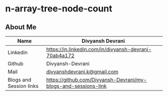 # n-array-tree-node-count

## About Me
| Name                    | Divyansh Devrani                                               |
|-------------------------|----------------------------------------------------------------|
| Linkedin                | https://in.linkedin.com/in/divyansh-devrani-70ab4a172          |
| Github                  | Divyansh-Devrani                                               |
| Mail                    | divyanshdevrani.k@gmail.com                                    |
| Blogs and Session links | https://github.com/Divyansh-Devrani/my-blogs-and-sessions-link |
